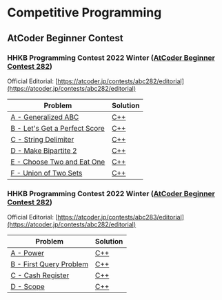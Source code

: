 # Competitive Programming

## AtCoder Beginner Contest

### HHKB Programming Contest 2022 Winter ([AtCoder Beginner Contest 282](https://atcoder.jp/contests/abc282))

Official Editorial: [https://atcoder.jp/contests/abc282/editorial](https://atcoder.jp/contests/abc282/editorial)

| Problem                                                                            | Solution                                                                                                           |
| ---------------------------------------------------------------------------------- | ------------------------------------------------------------------------------------------------------------------ |
| [A - Generalized ABC](https://atcoder.jp/contests/abc282/tasks/abc282_a)           | [C++](https://github.com/memgonzales/competitive-programming/blob/master/AtCoder%20Beginner%20Contest%20282/a.cpp) |
| [B - Let's Get a Perfect Score](https://atcoder.jp/contests/abc282/tasks/abc282_b) | [C++](https://github.com/memgonzales/competitive-programming/blob/master/AtCoder%20Beginner%20Contest%20282/b.cpp) |
| [C - String Delimiter](https://atcoder.jp/contests/abc282/tasks/abc282_c)          | [C++](https://github.com/memgonzales/competitive-programming/blob/master/AtCoder%20Beginner%20Contest%20282/c.cpp) |
| [D - Make Bipartite 2](https://atcoder.jp/contests/abc282/tasks/abc282_d)          | [C++](https://github.com/memgonzales/competitive-programming/blob/master/AtCoder%20Beginner%20Contest%20282/d.cpp) |
| [E - Choose Two and Eat One](https://atcoder.jp/contests/abc282/tasks/abc282_e)    | [C++](https://github.com/memgonzales/competitive-programming/blob/master/AtCoder%20Beginner%20Contest%20282/e.cpp) |
| [F - Union of Two Sets](https://atcoder.jp/contests/abc282/tasks/abc282_f)         | [C++](https://github.com/memgonzales/competitive-programming/blob/master/AtCoder%20Beginner%20Contest%20282/f.cpp) |

### HHKB Programming Contest 2022 Winter ([AtCoder Beginner Contest 282](https://atcoder.jp/contests/abc282))

Official Editorial: [https://atcoder.jp/contests/abc283/editorial](https://atcoder.jp/contests/abc282/editorial)

| Problem                                                                      | Solution                                                                                                           |
| ---------------------------------------------------------------------------- | ------------------------------------------------------------------------------------------------------------------ |
| [A - Power](https://atcoder.jp/contests/abc283/tasks/abc283_a)               | [C++](https://github.com/memgonzales/competitive-programming/blob/master/AtCoder%20Beginner%20Contest%20283/a.cpp) |
| [B - First Query Problem](https://atcoder.jp/contests/abc283/tasks/abc283_b) | [C++](https://github.com/memgonzales/competitive-programming/blob/master/AtCoder%20Beginner%20Contest%20283/b.cpp) |
| [C - Cash Register](https://atcoder.jp/contests/abc283/tasks/abc283_c)       | [C++](https://github.com/memgonzales/competitive-programming/blob/master/AtCoder%20Beginner%20Contest%20283/c.cpp) |
| [D - Scope](https://atcoder.jp/contests/abc283/tasks/abc283_d)               | [C++](https://github.com/memgonzales/competitive-programming/blob/master/AtCoder%20Beginner%20Contest%20283/d.cpp) |
